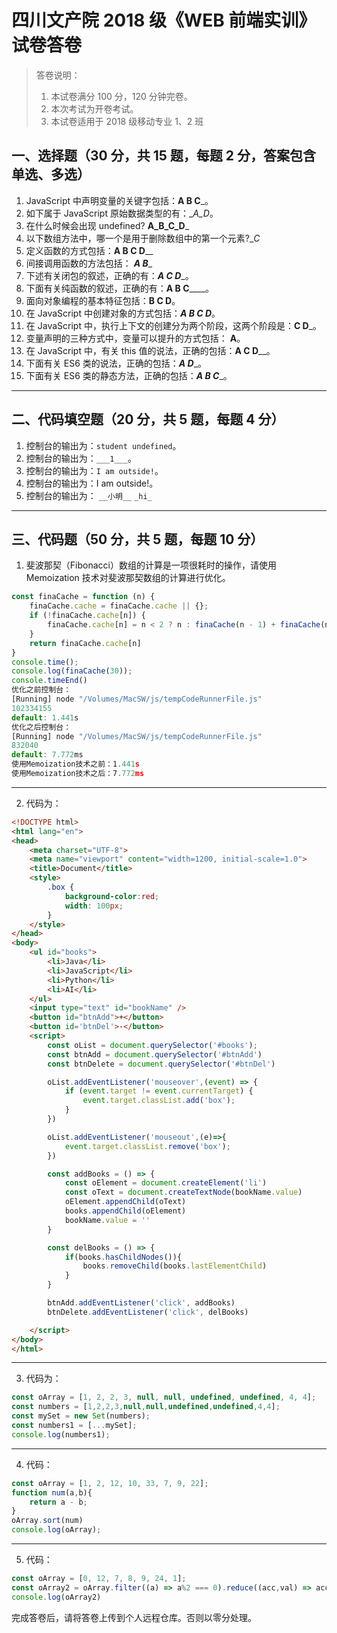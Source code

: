 # 四川文产院 2018 级《WEB 前端实训》试卷答卷

> 答卷说明：
> 1. 本试卷满分 100 分，120 分钟完卷。
> 2. 本次考试为开卷考试。
> 3. 本试卷适用于 2018 级移动专业 1、2 班

## 一、选择题（30 分，共 15 题，每题 2 分，答案包含单选、多选）

1. JavaScript 中声明变量的关键字包括：__A B C___。
2. 如下属于 JavaScript 原始数据类型的有：__A_D_。
3. 在什么时候会出现 undefined? __A_B_C_D___
4. 以下数组方法中，哪一个是用于删除数组中的第一个元素?__C_
5. 定义函数的方式包括：__A B C D____
6. 间接调用函数的方法包括：  ___A B____
7. 下述有关闭包的叙述，正确的有：___A C D____。
8. 下面有关纯函数的叙述，正确的有：__A B C______。
9. 面向对象编程的基本特征包括：____B C D____。
10. 在 JavaScript 中创建对象的方式包括：___A B C D___。
11. 在 JavaScript 中，执行上下文的创建分为两个阶段，这两个阶段是：__C D___。
12. 变量声明的三种方式中，变量可以提升的方式包括：  ____A____。
13. 在 JavaScript 中，有关 this 值的说法，正确的包括：__A C D____。
14. 下面有关 ES6 类的说法，正确的包括：___A D____。
15. 下面有关 ES6 类的静态方法，正确的包括：___A B C____。

------

## 二、代码填空题（20 分，共 5 题，每题 4 分）

1. 控制台的输出为：`student undefined`。
2. 控制台的输出为：`___1___`。
3. 控制台的输出为：`I am outside!`。
4. 控制台的输出为：I am outside!。
5. 控制台的输出为：
    `__小明__`
    `_hi_`
-------

## 三、代码题（50 分，共 5 题，每题 10 分）

1. 斐波那契（Fibonacci）数组的计算是一项很耗时的操作，请使用 Memoization 技术对斐波那契数组的计算进行优化。

```js
const finaCache = function (n) {
    finaCache.cache = finaCache.cache || {};
    if (!finaCache.cache[n]) {
        finaCache.cache[n] = n < 2 ? n : finaCache(n - 1) + finaCache(n - 2)
    }
    return finaCache.cache[n]
}
console.time();
console.log(finaCache(30));
console.timeEnd()
优化之前控制台：
[Running] node "/Volumes/MacSW/js/tempCodeRunnerFile.js"
102334155
default: 1.441s
优化之后控制台：
[Running] node "/Volumes/MacSW/js/tempCodeRunnerFile.js"
832040
default: 7.772ms
使用Memoization技术之前：1.441s
使用Memoization技术之后：7.772ms
```

-------

2. 代码为：

```html
<!DOCTYPE html>
<html lang="en">
<head>
    <meta charset="UTF-8">
    <meta name="viewport" content="width=1200, initial-scale=1.0">
    <title>Document</title>
    <style>
        .box {
            background-color:red;
            width: 100px;
        }
    </style>
</head>
<body>
    <ul id="books">
        <li>Java</li>
        <li>JavaScript</li>
        <li>Python</li>
        <li>AI</li>
    </ul>
    <input type="text" id="bookName" />
    <button id="btnAdd">+</button>
    <button id='btnDel'>-</button>
    <script>
        const oList = document.querySelector('#books');
        const btnAdd = document.querySelector('#btnAdd')
        const btnDelete = document.querySelector('#btnDel')

        oList.addEventListener('mouseover',(event) => {
            if (event.target != event.currentTarget) {
                event.target.classList.add('box');
            }
        })

        oList.addEventListener('mouseout',(e)=>{
            event.target.classList.remove('box');
        })

        const addBooks = () => {
            const oElement = document.createElement('li')
            const oText = document.createTextNode(bookName.value)
            oElement.appendChild(oText)
            books.appendChild(oElement)
            bookName.value = ''
        }

        const delBooks = () => {
            if(books.hasChildNodes()){
                books.removeChild(books.lastElementChild)
            }
        }

        btnAdd.addEventListener('click', addBooks)
        btnDelete.addEventListener('click', delBooks)

    </script>
</body>
</html>
```

-------

3. 代码为：

```js
const oArray = [1, 2, 2, 3, null, null, undefined, undefined, 4, 4];
const numbers = [1,2,2,3,null,null,undefined,undefined,4,4];
const mySet = new Set(numbers);
const numbers1 = [...mySet];
console.log(numbers1);
```

-------

4. 代码：

```js
const oArray = [1, 2, 12, 10, 33, 7, 9, 22];
function num(a,b){
    return a - b;
}
oArray.sort(num)
console.log(oArray);
```

-------

5. 代码：

```js
const oArray = [0, 12, 7, 8, 9, 24, 1];
const oArray2 = oArray.filter((a) => a%2 === 0).reduce((acc,val) => acc + val)
console.log(oArray2)
```





完成答卷后，请将答卷上传到个人远程仓库。否则以零分处理。

​        